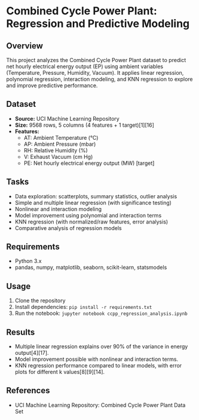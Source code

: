 # Combined Cycle Power Plant: Regression and Predictive Modeling

## Overview
This project analyzes the Combined Cycle Power Plant dataset to predict net hourly electrical energy output (EP) using ambient variables (Temperature, Pressure, Humidity, Vacuum). It applies linear regression, polynomial regression, interaction modeling, and KNN regression to explore and improve predictive performance.

## Dataset
- **Source:** UCI Machine Learning Repository
- **Size:** 9568 rows, 5 columns (4 features + 1 target)[1][16]
- **Features:** 
  - AT: Ambient Temperature (°C)
  - AP: Ambient Pressure (mbar)
  - RH: Relative Humidity (%)
  - V: Exhaust Vacuum (cm Hg)
  - PE: Net hourly electrical energy output (MW) [target]

## Tasks
- Data exploration: scatterplots, summary statistics, outlier analysis
- Simple and multiple linear regression (with significance testing)
- Nonlinear and interaction modeling
- Model improvement using polynomial and interaction terms
- KNN regression (with normalized/raw features, error analysis)
- Comparative analysis of regression models

## Requirements
- Python 3.x
- pandas, numpy, matplotlib, seaborn, scikit-learn, statsmodels

## Usage
1. Clone the repository
2. Install dependencies: `pip install -r requirements.txt`
3. Run the notebook: `jupyter notebook ccpp_regression_analysis.ipynb`

## Results
- Multiple linear regression explains over 90% of the variance in energy output[4][17].
- Model improvement possible with nonlinear and interaction terms.
- KNN regression performance compared to linear models, with error plots for different k values[8][9][14].

## References
- UCI Machine Learning Repository: Combined Cycle Power Plant Data Set
